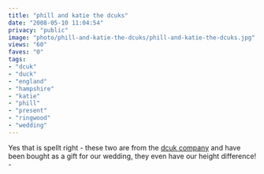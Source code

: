 ```yaml
---
title: "phill and katie the dcuks"
date: "2008-05-10 11:04:54"
privacy: "public"
image: "photo/phill-and-katie-the-dcuks/phill-and-katie-the-dcuks.jpg"
views: "60"
faves: "0"
tags:
- "dcuk"
- "duck"
- "england"
- "hampshire"
- "katie"
- "phill"
- "present"
- "ringwood"
- "wedding"
---
```

Yes that is spellt right - these two are from the <a href="http://www.theduckcompany.co.uk">dcuk company</a> and have been bought as a gift for our wedding, they even have our height difference! - <a href="/photos/2008/05/10/phill-and-katie-the-dcuks"></a>
